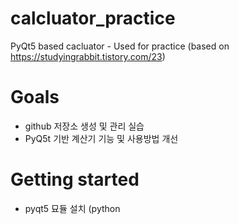 # calcluator_practice
PyQt5 based cacluator - Used for practice (based on https://studyingrabbit.tistory.com/23)

# Goals
* github 저장소 생성 및 관리 실습
* PyQ5t 기반 계산기 기능 및 사용방법 개선

# Getting started
* pyqt5 묘듈 설치 (python

